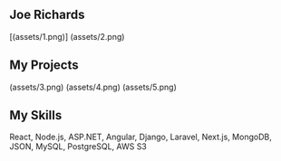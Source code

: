 ## Joe Richards
[(assets/1.png)]
(assets/2.png)
## My Projects
(assets/3.png)
(assets/4.png)
(assets/5.png)
## My Skills

React, Node.js, ASP.NET, Angular, Django, Laravel, Next.js, MongoDB, JSON, MySQL, PostgreSQL, AWS S3
